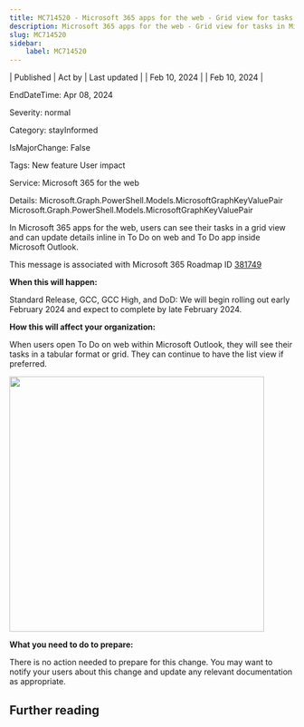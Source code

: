 ```yaml
---
title: MC714520 - Microsoft 365 apps for the web - Grid view for tasks in Microsoft To Do web version and To Do inside Microsoft Outlook
description: Microsoft 365 apps for the web - Grid view for tasks in Microsoft To Do web version and To Do inside Microsoft Outlook
slug: MC714520
sidebar:
    label: MC714520
---
```



| Published | Act by | Last updated |
| Feb 10, 2024 |  | Feb 10, 2024 |

EndDateTime: Apr 08, 2024

Severity: normal

Category: stayInformed

IsMajorChange: False

Tags: New feature User impact

Service: Microsoft 365 for the web

Details: Microsoft.Graph.PowerShell.Models.MicrosoftGraphKeyValuePair Microsoft.Graph.PowerShell.Models.MicrosoftGraphKeyValuePair

<p>In Microsoft 365 apps for the web, users can see their tasks in a grid view and can update details inline in To Do on web and To Do app inside Microsoft Outlook.</p>
<p>This message is associated with Microsoft 365 Roadmap ID <a href="https://www.microsoft.com/microsoft-365/roadmap?filters=&amp;searchterms=381749" target="_blank" style="">381749</a></p>
<p><b>When this will happen:</b></p><p>Standard Release, GCC, GCC High, and DoD: We will begin rolling out early February 2024 and expect to complete by late February 2024.</p>

<p><b>How this will affect your organization:</b></p>

<p>When users open To Do on web within Microsoft Outlook, they will see their tasks in a tabular format or grid. They can continue to have the list view if preferred.</p><p><img src="https://img-prod-cms-rt-microsoft-com.akamaized.net/cms/api/am/imageFileData/RW1hpwF?ver=3406" style="width: 450px;"><br></p>
<p><b>What you need to do to prepare:</b></p>
<p>There is no action needed to prepare for this change. You may want to notify your users about this change and update any relevant documentation as appropriate.</p>

## Further reading
